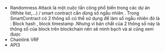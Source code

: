 - Randomness Attack là một cuộc tấn công phổ biến trong các dự án (White list,...) / smart contract cần dùng số ngẫu nhiên . Trong SmartContract có 2 thông số có thể sử dụng để làm số ngẫu nhiên đó là : Block hash , block timestamp .Nhưng vì bản chất của 2 thông số này là thông số của block trên blockchain nên sẽ minh bạch và ai cũng xem được 
- Chainlink VRF
- API3 